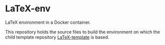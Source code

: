 # LaTeX-env

LaTeX environment in a Docker container.

This repository holds the source files to build the environment on which the child template repository [LaTeX-template](https://github.com/IntelligentSystemsLabUTV/LaTeX-template) is based.
